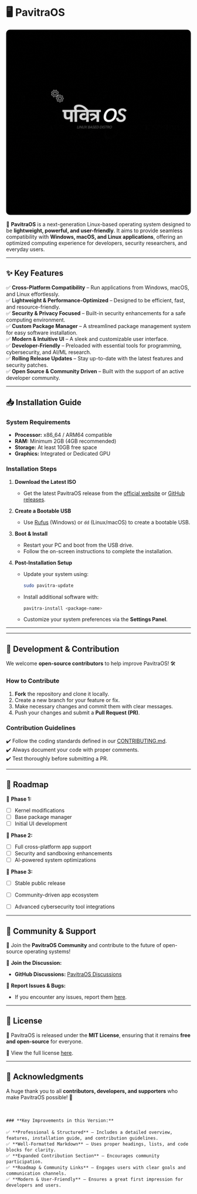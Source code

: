 # 🖥️ PavitraOS  

<p align="center">
  <img src="https://raw.githubusercontent.com/PavitraOS/.github/main/profile/banner.png" width="600" style="border-radius: 10px;" alt="PavitraOS Banner">
</p>

🚀 **PavitraOS** is a next-generation Linux-based operating system designed to be **lightweight, powerful, and user-friendly**. It aims to provide seamless compatibility with **Windows, macOS, and Linux applications**, offering an optimized computing experience for developers, security researchers, and everyday users.  


---


## ✨ **Key Features**  

✅ **Cross-Platform Compatibility** – Run applications from Windows, macOS, and Linux effortlessly.  
✅ **Lightweight & Performance-Optimized** – Designed to be efficient, fast, and resource-friendly.  
✅ **Security & Privacy Focused** – Built-in security enhancements for a safe computing environment.  
✅ **Custom Package Manager** – A streamlined package management system for easy software installation.  
✅ **Modern & Intuitive UI** – A sleek and customizable user interface.  
✅ **Developer-Friendly** – Preloaded with essential tools for programming, cybersecurity, and AI/ML research.  
✅ **Rolling Release Updates** – Stay up-to-date with the latest features and security patches.  
✅ **Open Source & Community Driven** – Built with the support of an active developer community.  

---

## 📥 **Installation Guide**  

### **System Requirements**  

- **Processor:** x86_64 / ARM64 compatible  
- **RAM:** Minimum 2GB (4GB recommended)  
- **Storage:** At least 10GB free space  
- **Graphics:** Integrated or Dedicated GPU  

### **Installation Steps**  

1. **Download the Latest ISO**  
   - Get the latest PavitraOS release from the [official website](https://pavitraos.org) or [GitHub releases](https://github.com/PavitraOS/releases).  

2. **Create a Bootable USB**  
   - Use [Rufus](https://rufus.ie/) (Windows) or `dd` (Linux/macOS) to create a bootable USB.  

3. **Boot & Install**  
   - Restart your PC and boot from the USB drive.  
   - Follow the on-screen instructions to complete the installation.  

4. **Post-Installation Setup**  
   - Update your system using:  
     ```sh
     sudo pavitra-update
     ```  
   - Install additional software with:  
     ```sh
     pavitra-install <package-name>
     ```  
   - Customize your system preferences via the **Settings Panel**.  

---



---

## 🔧 **Development & Contribution**  

We welcome **open-source contributors** to help improve PavitraOS! 🛠️  

### **How to Contribute**  

1. **Fork** the repository and clone it locally.  
2. Create a new branch for your feature or fix.  
3. Make necessary changes and commit them with clear messages.  
4. Push your changes and submit a **Pull Request (PR)**.  

### **Contribution Guidelines**  

✔️ Follow the coding standards defined in our [CONTRIBUTING.md](./CONTRIBUTING.md).  
✔️ Always document your code with proper comments.  
✔️ Test thoroughly before submitting a PR.  


---

## 🚀 **Roadmap**  

📌 **Phase 1:**  
- [ ] Kernel modifications  
- [ ] Base package manager  
- [ ] Initial UI development  

📌 **Phase 2:**  
- [ ] Full cross-platform app support  
- [ ] Security and sandboxing enhancements  
- [ ] AI-powered system optimizations  

📌 **Phase 3:**  
- [ ] Stable public release  
- [ ] Community-driven app ecosystem  
- [ ] Advanced cybersecurity tool integrations  


---

## 📢 **Community & Support**  

📣 Join the **PavitraOS Community** and contribute to the future of open-source operating systems!  

💬 **Join the Discussion:**  
- **GitHub Discussions:** [PavitraOS Discussions](https://github.com/PavitraOS/discussions)  


🐞 **Report Issues & Bugs:**  
- If you encounter any issues, report them [here](https://github.com/PavitraOS/issues).  

---

## 📜 **License**  

🔖 PavitraOS is released under the **MIT License**, ensuring that it remains **free and open-source** for everyone.  

📄 View the full license [here](./LICENSE).  

---

## 🤝 **Acknowledgments**  

A huge thank you to all **contributors, developers, and supporters** who make PavitraOS possible! 🙌  

```


### **Key Improvements in this Version:**  

✅ **Professional & Structured** – Includes a detailed overview, features, installation guide, and contribution guidelines.  
✅ **Well-Formatted Markdown** – Uses proper headings, lists, and code blocks for clarity.  
✅ **Expanded Contribution Section** – Encourages community participation.  
✅ **Roadmap & Community Links** – Engages users with clear goals and communication channels.  
✅ **Modern & User-Friendly** – Ensures a great first impression for developers and users.  

